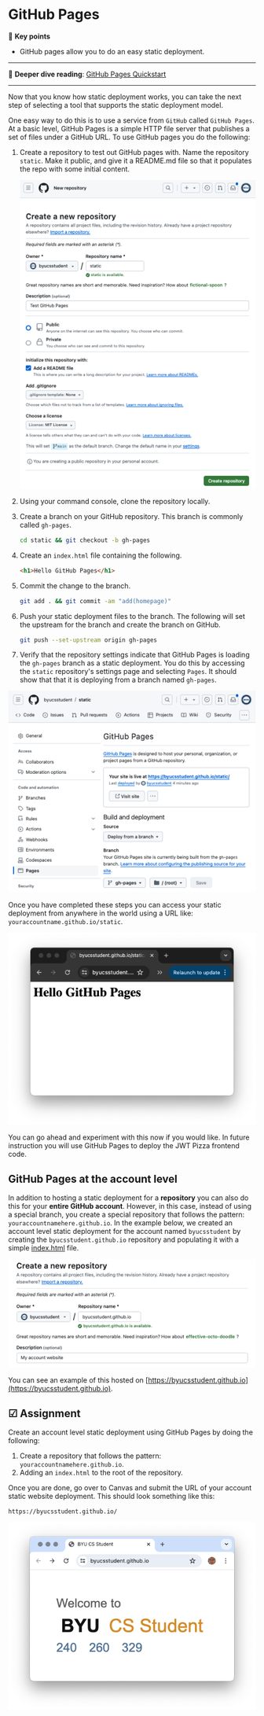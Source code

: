 # GitHub Pages

🔑 **Key points**

- GitHub pages allow you to do an easy static deployment.

---

📖 **Deeper dive reading**: [GitHub Pages Quickstart](https://docs.github.com/en/pages/quickstart)

---

Now that you know how static deployment works, you can take the next step of selecting a tool that supports the static deployment model.

One easy way to do this is to use a service from `GitHub` called `GitHub Pages`. At a basic level, GitHub Pages is a simple HTTP file server that publishes a set of files under a GitHub URL. To use GitHub pages you do the following:

1. Create a repository to test out GitHub pages with. Name the repository `static`. Make it public, and give it a README.md file so that it populates the repo with some initial content.

   ![Create Pages Repository](createRepository.png)

1. Using your command console, clone the repository locally.
1. Create a branch on your GitHub repository. This branch is commonly called `gh-pages`.

   ```sh
   cd static && git checkout -b gh-pages
   ```

1. Create an `index.html` file containing the following.
   ```html
   <h1>Hello GitHub Pages</h1>
   ```
1. Commit the change to the branch.

   ```sh
   git add . && git commit -am "add(homepage)"
   ```

1. Push your static deployment files to the branch. The following will set the upstream for the branch and create the branch on GitHub.
   ```sh
   git push --set-upstream origin gh-pages
   ```
1. Verify that the repository settings indicate that GitHub Pages is loading the `gh-pages` branch as a static deployment. You do this by accessing the `static` repository's settings page and selecting `Pages`. It should show that that it is deploying from a branch named `gh-pages`.

![GitHub settings configuration](gitHubPagesSettings.png)

Once you have completed these steps you can access your static deployment from anywhere in the world using a URL like: `youraccountname.github.io/static`.

![Browser display of static deployment](browserDisplay.png)

You can go ahead and experiment with this now if you would like. In future instruction you will use GitHub Pages to deploy the JWT Pizza frontend code.

## GitHub Pages at the account level

In addition to hosting a static deployment for a **repository** you can also do this for your **entire GitHub account**. However, in this case, instead of using a special branch, you create a special repository that follows the pattern: `youraccountnamehere.github.io`. In the example below, we created an account level static deployment for the account named `byucsstudent` by creating the `byucsstudent.github.io` repository and populating it with a simple [index.html](gitHubPagesExample/index.html) file.

![Create account GitHub pages](createAccountGitHubPages.png)

You can see an example of this hosted on [https://byucsstudent.github.io](https://byucsstudent.github.io).

## ☑ Assignment

Create an account level static deployment using GitHub Pages by doing the following:

1. Create a repository that follows the pattern: `youraccountnamehere.github.io`.
1. Adding an `index.html` to the root of the repository.

Once you are done, go over to Canvas and submit the URL of your account static website deployment. This should look something like this:

```
https://byucsstudent.github.io/
```

![Sample GitHub Pages site](sampleGitHubPagesSite.png)
